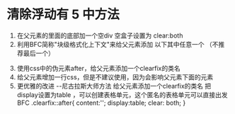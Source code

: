 # 清除浮动有 5 中方法
1. 在父元素的里面的底部加一个空div 空盒子设置为 clear:both <div style="clear:both"></div> 
2. 利用BFC简称"块级格式化上下文"来给父元素添加 以下其中任意一个 （不推荐最后一个）
 <!-- overflow: auto; -->
 <!-- overflow: hidden;  -->
 <!-- overflow:scroll -->
3. 使用css中的伪元素after，给父元素添加一个clearfix的类名
   <!-- .clearfix::after{
            content: '';
            display: block;
            clear: both;
        } -->
4. 给父元素增加一行css，但是不建议使用，因为会影响父元素下面的元素
   <!-- .content{
       float:left;
   } -->
5. 更优雅的改进 --尼古拉斯大师方法
   给父元素添加一个clearfix的类名
   把display设置为table ，可以创建表格单元，这个匿名的表格单元可以直接出发BFC
   .clearfix::after{
       content:'';
       display:table;
       clear: both;
   }
